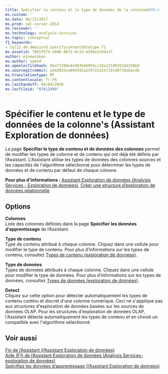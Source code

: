 ```yaml
---
title: Spécifier le contenu et le type de données de la colonne&#39;s (Assistant Exploration de données) | Microsoft Docs
ms.custom: ''
ms.date: 06/13/2017
ms.prod: sql-server-2014
ms.reviewer: ''
ms.technology: analysis-services
ms.topic: conceptual
f1_keywords:
- sql12.dm.dmwizard.specifycontentdatatype.f1
ms.assetid: 7061f674-e806-46f2-8c15-e260a3c69a17
author: minewiskan
ms.author: owend
ms.openlocfilehash: 66af7280e444036468b9cc33a131993524d3586d
ms.sourcegitcommit: ad4d92dce894592a259721a1571b1d8736abacdb
ms.translationtype: MT
ms.contentlocale: fr-FR
ms.lasthandoff: 08/04/2020
ms.locfileid: "87612499"
---
```

# <a name="specify-the-column39s-content-and-data-type-data-mining-wizard"></a>Spécifier le contenu et le type de données de la colonne&#39;s (Assistant Exploration de données)
  La page **Spécifier le type de contenu et de données des colonnes** permet de modifier les types de colonne et de contenu qui ont déjà été définis par l’Assistant. L'Assistant utilise les types de données des colonnes sources et les capacités de l'algorithme sélectionné pour déterminer les types de données et de contenu par défaut de chaque colonne.  
  
 **Pour plus d’informations :** [Assistant Exploration de données &#40;Analysis Services - Exploration de données&#41;](data-mining/data-mining-wizard-analysis-services-data-mining.md), [Créer une structure d’exploration de données relationnelle](data-mining/create-a-relational-mining-structure.md)  
  
## <a name="options"></a>Options  
 **Colonnes**  
 Liste des colonnes définies dans la page **Spécifier les données d’apprentissage** de l’Assistant.  
  
 **Type de contenu**  
 Type de contenu attribué à chaque colonne. Cliquez dans une cellule pour modifier le type de contenu. Pour plus d’informations sur les types de contenu, consultez [Types de contenu &#40;exploration de données&#41;](data-mining/content-types-data-mining.md).  
  
 **Type de données**  
 Types de données attribués à chaque colonne. Cliquez dans une cellule pour modifier le type de données. Pour plus d’informations sur les types de données, consultez [Types de données &#40;exploration de données&#41;](data-mining/data-types-data-mining.md).  
  
 **Detect**  
 Cliquez sur cette option pour détecter automatiquement les types de contenu continu et discret d'une colonne numérique. Ceci ne s'applique pas aux structures d'exploration de données basées sur les sources de données OLAP. Pour les structures d'exploration de données OLAP, l'Assistant détecte automatiquement les types de contenu et en choisit un compatible avec l'algorithme sélectionné.  
  
## <a name="see-also"></a>Voir aussi  
 [Fin de l’Assistant &#40;l’Assistant Exploration de données&#41;](completing-the-wizard-data-mining-wizard.md)   
 [Aide (F1) de l’Assistant Exploration de données &#40;Analysis Services-exploration de données&#41;](data-mining-wizard-f1-help-analysis-services-data-mining.md)   
 [Spécifiez les données d’apprentissage &#40;l’Assistant Exploration de données&#41;](specify-the-training-data-data-mining-wizard.md)  
  
  
